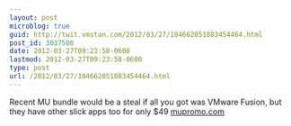 ```yaml
---
layout: post
microblog: true
guid: http://twit.vmstan.com/2012/03/27/184662051883454464.html
post_id: 3037508
date: 2012-03-27T09:23:58-0600
lastmod: 2012-03-27T09:23:58-0600
type: post
url: /2012/03/27/184662051883454464.html
---
```

Recent MU bundle would be a steal if all you got was VMware Fusion, but they have other slick apps too for only $49 <a href="https://www.mupromo.com/">mupromo.com</a>
